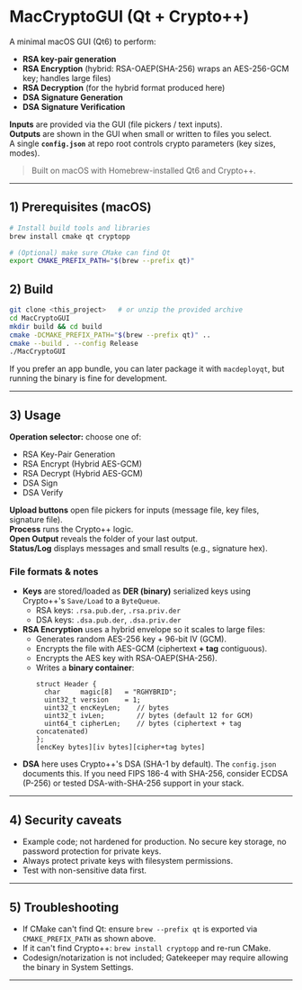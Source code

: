 # MacCryptoGUI (Qt + Crypto++)

A minimal macOS GUI (Qt6) to perform:

- **RSA key-pair generation**
- **RSA Encryption** (hybrid: RSA-OAEP(SHA-256) wraps an AES-256-GCM key; handles large files)
- **RSA Decryption** (for the hybrid format produced here)
- **DSA Signature Generation**
- **DSA Signature Verification**

**Inputs** are provided via the GUI (file pickers / text inputs).  
**Outputs** are shown in the GUI when small or written to files you select.  
A single **`config.json`** at repo root controls crypto parameters (key sizes, modes).

> Built on macOS with Homebrew-installed Qt6 and Crypto++.

---

## 1) Prerequisites (macOS)
```bash
# Install build tools and libraries
brew install cmake qt cryptopp

# (Optional) make sure CMake can find Qt
export CMAKE_PREFIX_PATH="$(brew --prefix qt)"
```

## 2) Build
```bash
git clone <this_project>   # or unzip the provided archive
cd MacCryptoGUI
mkdir build && cd build
cmake -DCMAKE_PREFIX_PATH="$(brew --prefix qt)" ..
cmake --build . --config Release
./MacCryptoGUI
```

If you prefer an app bundle, you can later package it with `macdeployqt`, but running the binary is fine for development.

---

## 3) Usage

**Operation selector:** choose one of:
- RSA Key-Pair Generation
- RSA Encrypt (Hybrid AES-GCM)
- RSA Decrypt (Hybrid AES-GCM)
- DSA Sign
- DSA Verify

**Upload buttons** open file pickers for inputs (message file, key files, signature file).  
**Process** runs the Crypto++ logic.  
**Open Output** reveals the folder of your last output.  
**Status/Log** displays messages and small results (e.g., signature hex).

### File formats & notes
- **Keys** are stored/loaded as **DER (binary)** serialized keys using Crypto++'s `Save/Load` to a `ByteQueue`.  
  - RSA keys: `.rsa.pub.der`, `.rsa.priv.der`  
  - DSA keys: `.dsa.pub.der`, `.dsa.priv.der`
- **RSA Encryption** uses a hybrid envelope so it scales to large files:
  - Generates random AES-256 key + 96-bit IV (GCM).
  - Encrypts the file with AES-GCM (ciphertext **+ tag** contiguous).
  - Encrypts the AES key with RSA-OAEP(SHA-256).
  - Writes a **binary container**:
    ```
    struct Header {
      char     magic[8]   = "RGHYBRID";
      uint32_t version    = 1;
      uint32_t encKeyLen;    // bytes
      uint32_t ivLen;        // bytes (default 12 for GCM)
      uint64_t cipherLen;    // bytes (ciphertext + tag concatenated)
    };
    [encKey bytes][iv bytes][cipher+tag bytes]
    ```
- **DSA** here uses Crypto++'s DSA (SHA-1 by default). The `config.json` documents this. If you need FIPS 186-4 with SHA-256, consider ECDSA (P-256) or tested DSA-with-SHA-256 support in your stack.

---

## 4) Security caveats
- Example code; not hardened for production. No secure key storage, no password protection for private keys.
- Always protect private keys with filesystem permissions.
- Test with non-sensitive data first.

---

## 5) Troubleshooting
- If CMake can't find Qt: ensure `brew --prefix qt` is exported via `CMAKE_PREFIX_PATH` as shown above.
- If it can't find Crypto++: `brew install cryptopp` and re-run CMake.
- Codesign/notarization is not included; Gatekeeper may require allowing the binary in System Settings.

---
